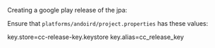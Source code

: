 Creating a google play release of the jpa:

Ensure that `platforms/andoird/project.properties` has these values:

key.store=cc-release-key.keystore
key.alias=cc_release_key
